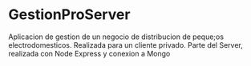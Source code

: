 # GestionProServer
Aplicacion de gestion de un negocio de distribucion de peque;os electrodomesticos. Realizada para un cliente privado. Parte del Server, realizada con Node Express y conexion a Mongo
